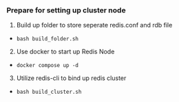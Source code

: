### Prepare for setting up cluster node
1. Build up folder to store seperate redis.conf and rdb file
* `bash build_folder.sh`
2. Use docker to start up Redis Node
* `docker compose up -d`
3. Utilize redis-cli to bind up redis cluster
* `bash build_cluster.sh`

